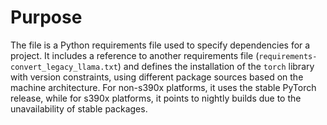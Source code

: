 # Purpose
The file is a Python requirements file used to specify dependencies for a project. It includes a reference to another requirements file (`requirements-convert_legacy_llama.txt`) and defines the installation of the `torch` library with version constraints, using different package sources based on the machine architecture. For non-s390x platforms, it uses the stable PyTorch release, while for s390x platforms, it points to nightly builds due to the unavailability of stable packages.

